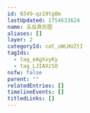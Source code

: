 ```yaml
---
id: 0349-qz19tg8m
lastUpdated: 1754633624
name: 五岳真形图
aliases: []
layer: 2
categoryId: cat_uWLHUZtI
tagIds:
  - tag_eAgXxyKy
  - tag_LJIAXzSO
nsfw: false
parent: ""
relatedEntries: []
timelineEvents: []
titledLinks: []
---
```


